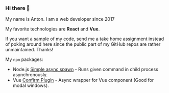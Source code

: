### Hi there 👋

My name is Anton.
I am a web developer since 2017

My favorite technologies are **React** and **Vue**.

If you want a sample of my code, send me a take home assignment instead of poking around here since the public part of my GitHub repos are rather unmaintained.
Thanks!

My `npm` packages:
- Node.js [Simple async spawn](https://github.com/Antohan/simple-async-spawn) - Runs given command in child process asynchronously.
- Vue [Confirm Plugin](https://github.com/Antohan/vue-confirm-plugin) - Async wrapper for Vue component (Good for modal windows).
